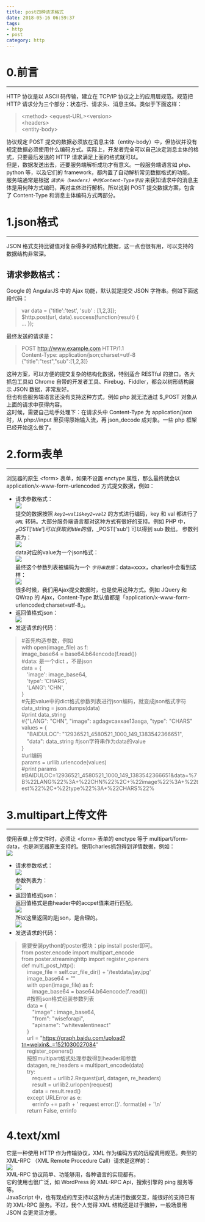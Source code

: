 ```yaml
---
title: post四种请求格式
date: 2018-05-16 06:59:37
tags:
- http       
- post  
category: http
---
```

# 0.前言  
----
HTTP 协议是以 ASCII 码传输，建立在 TCP/IP 协议之上的应用层规范。规范把 HTTP 请求分为三个部分：状态行、请求头、消息主体。类似于下面这样：  
>&lt;method> &lt;equest-URL>&lt;version>  
>&lt;headers>  
>&lt;entity-body>  

协议规定 POST 提交的数据必须放在消息主体（entity-body）中，但协议并没有规定数据必须使用什么编码方式。实际上，开发者完全可以自己决定消息主体的格式，只要最后发送的 HTTP 请求满足上面的格式就可以。   
但是，数据发送出去，还要服务端解析成功才有意义。一般服务端语言如 php、python 等，以及它们的 framework，都内置了自动解析常见数据格式的功能。  
服务端通常是根据 *`请求头（headers）中的Content-Type字段`* 来获知请求中的消息主体是用何种方式编码，再对主体进行解析。所以说到 POST 提交数据方案，包含了 Content-Type 和消息主体编码方式两部分。  
# 1.json格式
----
JSON 格式支持比键值对复杂得多的结构化数据，这一点也很有用，可以支持的数据结构非常深。  
## 请求参数格式：  
Google 的 AngularJS 中的 Ajax 功能，默认就是提交 JSON 字符串。例如下面这段代码：  
>var data = {'title':'test', 'sub' : [1,2,3]};  
>$http.post(url, data).success(function(result) {    
    ...
>});  

最终发送的请求是：  
>POST http://www.example.com HTTP/1.1  
>Content-Type: application/json;charset=utf-8  
>{"title":"test","sub":[1,2,3]}     
 
这种方案，可以方便的提交复杂的结构化数据，特别适合 RESTful 的接口。各大抓包工具如 Chrome 自带的开发者工具、Firebug、Fiddler，都会以树形结构展示 JSON 数据，非常友好。  
但也有些服务端语言还没有支持这种方式，例如 php 就无法通过 $_POST 对象从上面的请求中获得内容。  
这时候，需要自己动手处理下：在请求头中 Content-Type 为 application/json 时，从 php://input 里获得原始输入流，再 json_decode 成对象。一些 php 框架已经开始这么做了。  
# 2.form表单
-----
浏览器的原生 &lt;form> 表单，如果不设置 enctype 属性，那么最终就会以 application/x-www-form-urlencoded 方式提交数据，例如：  
+ 请求参数格式：  
![](/images/http/post-01.png)  
提交的数据按照 *`key1=val1&key2=val2`* 的方式进行编码，key 和 val 都进行了 *`URL`* 转码。大部分服务端语言都对这种方式有很好的支持。例如 PHP 中，$_POST['title'] 可以获取到 title 的值，$_POST['sub'] 可以得到 sub 数组。
参数列表为：  
![](/images/http/post-02.png)  
data对应的value为一个json格式：  
![](/images/http/post-03.png)  
最终这个参数列表被编码为一个 *`字符串数据`*：data=xxxx，charles中会看到这样：  
![](/images/http/post-04.png)  
很多时候，我们用Ajax提交数据时，也是使用这种方式。例如 JQuery 和 QWrap 的 Ajax，Content-Type 默认值都是「application/x-www-form-urlencoded;charset=utf-8」。
+ 返回值格式json：  
![](/images/http/post-05.png)  
+ 发送请求的代码：
>#首先构造参数，例如  
with open(image_file) as f:  
image_base64 = base64.b64encode(f.read())  
#data: 是一个dict ，不是json  
data = {  
&ensp;&ensp;'image': image_base64,  
&ensp;&ensp;'type': 'CHARS',  
&ensp;&ensp;'LANG': 'CHN',  
}  
#先把value中的dict格式参数列表进行json编码，就变成json格式字符  
data_string = json.dumps(data)  
#print data_string  
#{"LANG": "CHN", "image": agdagvcaxxae13asga, "type": "CHARS"  
values = {    
&ensp;&ensp;"BAIDULOC": "12936521_4580521_1000_149_1383542366651",  
&ensp;&ensp;"data": data_string #json字符串作为data的value  
}  
#url编码  
params = urllib.urlencode(values)  
#print params  
#BAIDULOC=12936521_4580521_1000_149_1383542366651&data=%7B%22LANG%22%3A+%22CHN%22%2C+%22image%22%3A+%22test%22%2C+%22type%22%3A+%22CHARS%22%  

# 3.multipart上传文件
-----
使用表单上传文件时，必须让 &lt;form> 表单的 enctype 等于 multipart/form-data，也是浏览器原生支持的。使用charles抓包得到详情数据，例如：  
![](/images/http/post-06.png)  
+ 请求参数格式：  
![](/images/http/post-07.png)  
参数列表为：  
![](/images/http/post-08.png)  
+ 返回值格式json：  
返回值格式是由header中的accpet值来进行匹配。  
![](/images/http/post-10.png)  
所以这里返回的是json，是合理的。  
![](/images/http/post-11.png)  
+ 发送请求的代码：  
>需要安装python的poster模块：pip  install poster即可。    
from poster.encode import multipart_encode  
from poster.streaminghttp import register_openers  
def multi_post_http():  
&ensp;&ensp;image_file = self.cur_file_dir() +  '/testdata/jay.jpg'  
&ensp;&ensp;image_base64 = ""  
&ensp;&ensp;with open(image_file) as f:  
&ensp;&ensp;&ensp;&ensp;image_base64 = base64.b64encode(f.read())  
&ensp;&ensp;#按照json格式组装参数列表  
&ensp;&ensp;data = {  
    &ensp;&ensp;&ensp;&ensp;"image" : image_base64,  
    &ensp;&ensp;&ensp;&ensp;"from": "wiseforapi",  
    &ensp;&ensp;&ensp;&ensp;"apiname": "whitevalentineact"  
    &ensp;&ensp;}   
    &ensp;&ensp;url = "https://graph.baidu.com/upload?tn=weixin&_=1521030027084"  
    &ensp;&ensp;register_openers()  
    &ensp;&ensp;按照multipart格式处理参数得到header和参数  
    &ensp;&ensp;datagen, re_headers = multipart_encode(data)  
    &ensp;&ensp;try:  
    &ensp;&ensp;&ensp;&ensp;request = urllib2.Request(url, datagen, re_headers)  
    &ensp;&ensp;&ensp;&ensp;result = urllib2.urlopen(request)  
    &ensp;&ensp;&ensp;&ensp;data = result.read()  
    &ensp;&ensp;except URLError as e:  
    &ensp;&ensp;&ensp;&ensp;errinfo += path + ' request error:{}'. format(e) + '\n'  
    &ensp;&ensp;return False, errinfo

# 4.text/xml
它是一种使用 HTTP 作为传输协议，XML 作为编码方式的远程调用规范。典型的 XML-RPC （XML Remote Procedure Call）请求是这样的：  
![](/images/http/post-12.png)  
XML-RPC 协议简单、功能够用，各种语言的实现都有。  
它的使用也很广泛，如 WordPress 的 XML-RPC Api，搜索引擎的 ping 服务等等。  
JavaScript 中，也有现成的库支持以这种方式进行数据交互，能很好的支持已有的 XML-RPC 服务。不过，我个人觉得 XML 结构还是过于臃肿，一般场景用 JSON 会更灵活方便。


